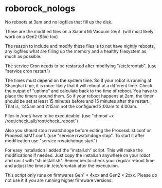 # roborock_nologs
No reboots at 3am and no logfiles that fill up the disk.

These are the modified files on a Xiaomi Mi Vacuum Gen1. (will most likely work on a Gen2 (S5x) too)

The reason to include and modify these files is to not have nightly reboots, any logfiles what are filling up the memory and a healthy filesystem as much as possible.

The service Cron needs to be restarted after modifying "/etc/crontab". (use "service cron restart")

The times must depend on the system time. So if your robot is running at Shanghai time, it is more likely that it will reboot at a different time. Check the output of "uptime" and calculate back to the time of reboot. You have to place the timers around them. So if your reboot happens at 2am, the timer should be set at least 15 minutes before and 15 minutes after the restart. That is, 1:45am and 2:15am not the configured 2:00am to 4:00am.

Files in /root/ have to be executeable. (use "chmod +x /root/check_all;/root/check_reboot")

Also you should stop rrwatchdoge before editing the ProcessList.conf or ProcessListMT.conf. (use "service rrwatchdoge stop". To start it after modification use "service rrwatchdoge start")


For easy installation I added the "install.sh" script. This will make the modifications if needed.
Just copy the install.sh anywhere on your robot and run it with "sh install.sh".
Remember to check your regular reboot time and adjust the times in /etc/crontab after the executuion.

This script only runs on firmwares Gen1 < 4xxx and Gen2 < 2xxx. Please do not use it if you are running higher firmware versions.
